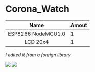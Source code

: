 # Corona_Watch

| Name | Amout |
| :---: | :--- |
| ESP8266 NodeMCU1.0 | 1 |
| LCD 20x4 | 1 |

*I edited it from a foreign library*


![](https://github.com/lhnguyen99/Arduino/blob/master/Project/Date_Time_ST7920_DS1307/Picture.png)
<img src="https://github.com/lhnguyen99/Arduino/blob/master/Project/Corona_Watch/img/DSC_1829.JPG">
